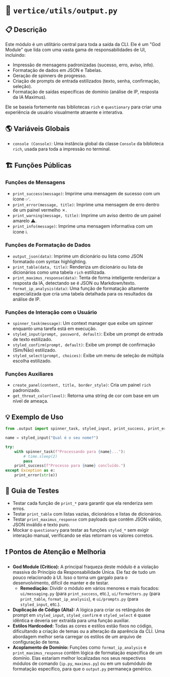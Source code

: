 
# 📄 `vertice/utils/output.py`

## 📋 Descrição

Este módulo é um utilitário central para toda a saída da CLI. Ele é um "God Module" que lida com uma vasta gama de responsabilidades de UI, incluindo:
- Impressão de mensagens padronizadas (sucesso, erro, aviso, info).
- Formatação de dados em JSON e Tabelas.
- Geração de spinners de progresso.
- Criação de prompts de entrada estilizados (texto, senha, confirmação, seleção).
- Formatação de saídas específicas de domínio (análise de IP, resposta da IA Maximus).

Ele se baseia fortemente nas bibliotecas `rich` e `questionary` para criar uma experiência de usuário visualmente atraente e interativa.

## 🌎 Variáveis Globais

- `console (Console)`: Uma instância global da classe `Console` da biblioteca `rich`, usada para toda a impressão no terminal.

## 🏗️ Funções Públicas

### Funções de Mensagens
- `print_success(message)`: Imprime uma mensagem de sucesso com um ícone ✅.
- `print_error(message, title)`: Imprime uma mensagem de erro dentro de um painel vermelho ✗.
- `print_warning(message, title)`: Imprime um aviso dentro de um painel amarelo ⚠.
- `print_info(message)`: Imprime uma mensagem informativa com um ícone ℹ️.

### Funções de Formatação de Dados
- `output_json(data)`: Imprime um dicionário ou lista como JSON formatado com syntax highlighting.
- `print_table(data, title)`: Renderiza um dicionário ou lista de dicionários como uma tabela `rich` estilizada.
- `print_maximus_response(data)`: Tenta de forma inteligente renderizar a resposta da IA, detectando se é JSON ou Markdown/texto.
- `format_ip_analysis(data)`: Uma função de formatação altamente especializada que cria uma tabela detalhada para os resultados da análise de IP.

### Funções de Interação com o Usuário
- `spinner_task(message)`: Um context manager que exibe um spinner enquanto uma tarefa está em execução.
- `styled_input(prompt, password, default)`: Exibe um prompt de entrada de texto estilizado.
- `styled_confirm(prompt, default)`: Exibe um prompt de confirmação (Sim/Não) estilizado.
- `styled_select(prompt, choices)`: Exibe um menu de seleção de múltipla escolha estilizado.

### Funções Auxiliares
- `create_panel(content, title, border_style)`: Cria um painel `rich` padronizado.
- `get_threat_color(level)`: Retorna uma string de cor com base em um nível de ameaça.

## 💡 Exemplo de Uso

```python
from .output import spinner_task, styled_input, print_success, print_error

name = styled_input("Qual é o seu nome?")

try:
    with spinner_task(f"Processando para {name}..."):
        # time.sleep(2)
        pass
    print_success(f"Processo para {name} concluído.")
except Exception as e:
    print_error(str(e))
```

## 🧪 Guia de Testes

- Testar cada função de `print_*` para garantir que ela renderiza sem erros.
- Testar `print_table` com listas vazias, dicionários e listas de dicionários.
- Testar `print_maximus_response` com payloads que contêm JSON válido, JSON inválido e texto puro.
- Mockar o `questionary` para testar as funções `styled_*` sem exigir interação manual, verificando se elas retornam os valores corretos.

## ❗ Pontos de Atenção e Melhoria

- **God Module (Crítico):** A principal fraqueza deste módulo é a violação massiva do Princípio da Responsabilidade Única. Ele faz de tudo um pouco relacionado à UI. Isso o torna um gargalo para o desenvolvimento, difícil de manter e de testar.
  - **Remediação:** Dividir o módulo em vários menores e mais focados: `ui/messaging.py` (para `print_success`, etc.), `ui/formatters.py` (para `print_table`, `format_ip_analysis`), e `ui/prompts.py` (para `styled_input`, etc.).
- **Duplicação de Código (Alta):** A lógica para criar os retângulos de prompt em `styled_input`, `styled_confirm` e `styled_select` é quase idêntica e deveria ser extraída para uma função auxiliar.
- **Estilos Hardcoded:** Todas as cores e estilos estão fixos no código, dificultando a criação de temas ou a alteração da aparência da CLI. Uma abordagem melhor seria carregar os estilos de um arquivo de configuração de tema.
- **Acoplamento de Domínio:** Funções como `format_ip_analysis` e `print_maximus_response` contêm lógica de formatação específica de um domínio. Elas estariam melhor localizadas nos seus respectivos módulos de comando (`ip.py`, `maximus.py`) ou em um submódulo de formatação específico, para que o `output.py` permaneça genérico.
